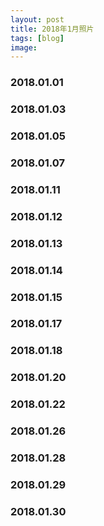 ```yaml
---
layout: post
title: 2018年1月照片
tags: [blog]
image:
---
```


### 2018.01.01

<ul id="image-2018-01-01" class="image-gallery"></ul>

### 2018.01.03

<ul id="image-2018-01-03" class="image-gallery"></ul>

### 2018.01.05

<ul id="image-2018-01-05" class="image-gallery"></ul>

### 2018.01.07

<ul id="image-2018-01-07" class="image-gallery"></ul>

### 2018.01.11

<ul id="image-2018-01-11" class="image-gallery"></ul>

### 2018.01.12

<ul id="image-2018-01-12" class="image-gallery"></ul>

### 2018.01.13

<ul id="image-2018-01-13" class="image-gallery"></ul>

### 2018.01.14

<ul id="image-2018-01-14" class="image-gallery"></ul>

### 2018.01.15

<ul id="image-2018-01-15" class="image-gallery"></ul>

### 2018.01.17

<ul id="image-2018-01-17" class="image-gallery"></ul>

### 2018.01.18

<ul id="image-2018-01-18" class="image-gallery"></ul>

### 2018.01.20

<ul id="image-2018-01-20" class="image-gallery"></ul>

### 2018.01.22

<ul id="image-2018-01-22" class="image-gallery"></ul>

### 2018.01.26

<ul id="image-2018-01-26" class="image-gallery"></ul>

### 2018.01.28

<ul id="image-2018-01-28" class="image-gallery"></ul>

### 2018.01.29

<ul id="image-2018-01-29" class="image-gallery"></ul>

### 2018.01.30

<ul id="image-2018-01-30" class="image-gallery"></ul>